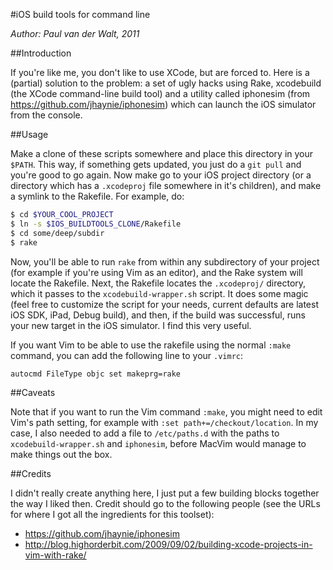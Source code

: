 #iOS build tools for command line

*Author: Paul van der Walt, 2011*

##Introduction

If you're like me, you don't like to use XCode, but are forced to. Here is a
(partial) solution to the problem: a set of ugly hacks using Rake, xcodebuild
(the XCode command-line build tool) and a utility called iphonesim (from
https://github.com/jhaynie/iphonesim) which can launch the iOS simulator from
the console.

##Usage

Make a clone of these scripts somewhere and place this directory in your `$PATH`.
This way, if something gets updated, you just do a `git pull` and you're good
to go again. Now make go to your iOS project directory (or a directory which
has a `.xcodeproj` file somewhere in it's children), and make a symlink to the
Rakefile. For example, do:

```sh
$ cd $YOUR_COOL_PROJECT
$ ln -s $IOS_BUILDTOOLS_CLONE/Rakefile
$ cd some/deep/subdir
$ rake
```

Now, you'll be able to run `rake` from within any subdirectory of your project
(for example if you're using Vim as an editor), and the Rake system will locate
the Rakefile. Next, the Rakefile locates the `.xcodeproj/` directory, which it
passes to the `xcodebuild-wrapper.sh` script. It does some magic (feel free to
customize the script for your needs, current defaults are latest iOS SDK, iPad,
Debug build), and then, if the build was successful, runs your new target in
the iOS simulator. I find this very useful.

If you want Vim to be able to use the rakefile using the normal `:make` command,
you can add the following line to your `.vimrc`:

    autocmd FileType objc set makeprg=rake

##Caveats

Note that if you want to run the Vim command `:make`, you might need to edit Vim's path setting, for example with `:set path+=/checkout/location`. In my case, I also needed to add a file to `/etc/paths.d` with the paths to `xcodebuild-wrapper.sh` and `iphonesim`, before MacVim would manage to make things out the box.

##Credits

I didn't really create anything here, I just put a few building blocks together the way I liked then. Credit should go to the following people (see the URLs for where I got all the ingredients for this toolset):

* https://github.com/jhaynie/iphonesim
* http://blog.highorderbit.com/2009/09/02/building-xcode-projects-in-vim-with-rake/
